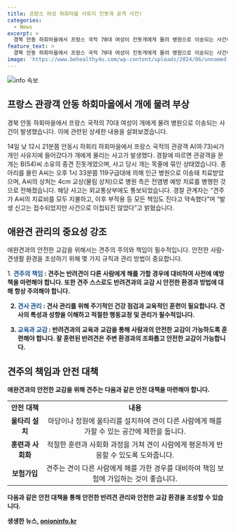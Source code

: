 ```yaml
---
title: 프랑스 여성 하회마을 사유지 진돗개 공격 사건!
categories:
  - News
excerpt: >
  경북 안동 하회마을에서 프랑스 국적 70대 여성이 진돗개에게 물려 병원으로 이송되는 사건이 발생했습니다. 사고 당시 개는 목줄에 묶여 있었으며, 여성은 종아리를 4cm 교상을 입었으며 병원 측은 전염병 예방 치료를 병행했습니다. 사고는 외교통상부에도 통보되었고, 견주가 치료비를 지불하고 모든 책임을 진다는 약속을 했습니다. (문장: 150자)
feature_text: >
  경북 안동 하회마을에서 프랑스 국적 70대 여성이 진돗개에게 물려 병원으로 이송되는 사건이 발생했습니다. 사고 당시 개는 목줄에 묶여 있었으며, 여성은 종아리를 4cm 교상을 입었으며 병원 측은 전염병 예방 치료를 병행했습니다. 사고는 외교통상부에도 통보되었고, 견주가 치료비를 지불하고 모든 책임을 진다는 약속을 했습니다. (문장: 150자)
image: 'https://www.behealthy4u.com/wp-content/uploads/2024/06/unnamed-file.png'
---
```


<p><img src="https://www.behealthy4u.com/wp-content/uploads/2024/06/unnamed-file.png" alt="info 속보" /></p>

<h2 data-ke-size="size26">프랑스 관광객 안동 하회마을에서 개에 물려 부상</h2>

<p>경북 안동 하회마을에서 프랑스 국적의 70대 여성이 개에게 물려 병원으로 이송되는 사건이 발생했습니다. 이에 관련된 상세한 내용을 살펴보겠습니다.</p>

<p data-ke-size="size16">14일 낮 12시 21분쯤 안동시 하회리 하회마을에서 프랑스 국적의 관광객 A(여·73)씨가 개인 사유지에 들어갔다가 개에게 물리는 사고가 발생했다. 경찰에 따르면 관광객을 문 개는 B(54)씨 소유의 중견 진돗개였으며, 사고 당시 개는 목줄에 묶인 상태였습니다. 종아리를 물린 A씨는 오후 1시 33분쯤 119구급대에 의해 인근 병원으로 이송돼 치료받았으며, A씨의 상처는 4cm 교상(물림 상처)으로 병원 측은 전염병 예방 치료를 병행한 것으로 전해졌습니다. 해당 사고는 외교통상부에도 통보되었습니다. 경찰 관계자는 “견주가 A씨의 치료비를 모두 지불하고, 이후 부작용 등 모든 책임도 진다고 약속했다”며 “발생 신고는 접수되었지만 사건으로 이첩되진 않았다”고 밝혔습니다.</p>

<h2 data-ke-size="size26">애완견 관리의 중요성 강조</h2>

<p>애완견과의 안전한 교감을 위해서는 견주의 주의와 책임이 필수적입니다. 안전한 사람-견생활 환경을 조성하기 위해 몇 가지 규칙과 관리 방법이 중요합니다.</p>

<p data-ke-size="size16">1. <b><span style="color: #1a5490;">견주의 책임</span><b> : 견주는 반려견이 다른 사람에게 해를 가할 경우에 대비하여 사전에 예방책을 마련해야 합니다. 또한 견주 스스로도 반려견과의 교감 시 안전한 환경과 방법에 대해 항상 주의해야 합니다.</p>

<ol start="2">
<li><b><span style="color: #1a5490;">견사 관리</span><b> : 견사 관리를 위해 주기적인 건강 점검과 교육적인 훈련이 필요합니다. 견사의 특성과 성향을 이해하고 적절한 행동교정 및 관리가 필수적입니다.</p></li>
<li><b><span style="color: #1a5490;">교육과 교감</span><b> : 반려견과의 교육과 교감을 통해 사람과의 안전한 교감이 가능하도록 훈련해야 합니다. 잘 훈련된 반려견은 주변 환경과의 조화롭고 안전한 교감이 가능합니다.</p></li>
</ol>

<h2 data-ke-size="size26">견주의 책임과 안전 대책</h2>

<p>애완견과의 안전한 교감을 위해 견주는 다음과 같은 안전 대책을 마련해야 합니다.</p>

<table>
    <tr>
        <td style="text-align: center; height: 17px;"><b>안전 대책</b></td>
        <td style="text-align: center; height: 17px;"><b>내용</b></td>
    </tr>
    <tr>
        <td style="text-align: center; height: 17px;"><b>울타리 설치</b></td>
        <td style="text-align: center; height: 17px;">마당이나 정원에 울타리를 설치하여 견이 다른 사람에게 해를 가할 수 있는 공간에 제한을 둡니다.</td>
    </tr>
    <tr>
        <td style="text-align: center; height: 17px;"><b>훈련과 사회화</b></td>
        <td style="text-align: center; height: 17px;">적절한 훈련과 사회화 과정을 거쳐 견이 사람에게 평온하게 반응할 수 있도록 도와줍니다.</td>
    </tr>
    <tr>
        <td style="text-align: center; height: 17px;"><b>보험가입</b></td>
        <td style="text-align: center; height: 17px;">견주는 견이 다른 사람에게 해를 가한 경우를 대비하여 책임 보험에 가입하는 것이 좋습니다.</td>
    </tr>
</table>

<p>다음과 같은 안전 대책을 통해 안전한 반려견 관리와 안전한 교감 환경을 조성할 수 있습니다.</p>
생생한 뉴스, <a href="https://onioninfo.kr" rel="dofollow">onioninfo.kr</a>


